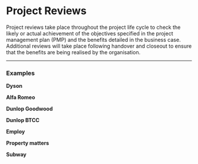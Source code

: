 # Project Reviews
Project reviews take place throughout the project life cycle to check the likely or actual achievement of the objectives specified in the project management plan (PMP) and the benefits detailed in the business case. Additional reviews will take place following handover and closeout to ensure that the benefits are being realised by the organisation. 

<hr>

### Examples

**Dyson**


**Alfa Romeo**


**Dunlop Goodwood**


**Dunlop BTCC**


**Employ**


**Property matters**


**Subway**


